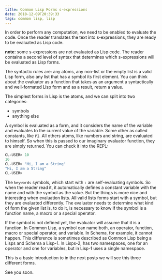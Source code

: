 ```yaml
---
title: Common Lisp Forms s-expressions
date: 2018-12-09T20:39:33
tags: common lisp, lisp
---
```


In order to perform any computation, we need to be enabled to evaluate the code. Once the reader translates the text into s-expressions, they are ready to be evaluated as Lisp code.

**note:** some s-expressions are not evaluated as Lisp code. The reader contains a second level of syntax that determines which s-expressions will be evaluated as Lisp forms.

The syntactic rules are: any atoms, any non-list or the empty list is a valid Lisp form, also any list that has a symbol its first element. You can think about the evaluator as a function that takes as an argument a syntactically and well-formated Lisp form and as a result, return a value.

The simplest forms in Lisp is the atoms, and we can split into two categories:

- symbols
- anything else

A symbol is evaluated as a form, and it considers the name of the variable and evaluates to the current value of the variable. Some other as called constants, like `PI`. All others atoms, like numbers and string, are evaluated to himself. So when this is passed to our imaginary evaluator function, they are simply returned. You can check it into the REPL:

```lisp
CL-USER> 10
10
CL-USER> "Hi, I am a String"
"Hi, I am a String"
CL-USER>
```

The `keywords` symbols, which start with `:` are self-evaluating symbols. So when the reader read it, it automatically defines a constant variable with the name and with the symbol as the value. But the things is more nice and interesting when evaluation lists. All valid lists forms start with a symbol, but they are evaluated differently. The evaluator needs to determine what kind of form the given list is, to do it, is necessary to know if the symbol is a function name, a macro or a special operator.

If the symbol is not defined yet, the evaluator will assume that it is a function. In Common Lisp, a symbol can name both, an operator, function, macro or special operator, and variable. In Schema, for example, it cannot happen. This difference is sometimes described as Common Lisp being a Lisps and Schema a Lisp-1. In Lisps-2, has two namespaces, one for an operator and one for variables, but in Lisp-1 uses a single namespace.

This is a basic introduction to in the next posts we will see this three different forms.

See you soon.
